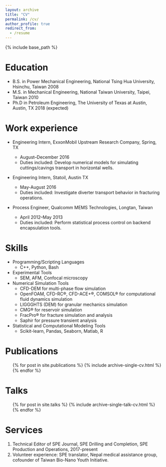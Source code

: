 ```yaml
---
layout: archive
title: "CV"
permalink: /cv/
author_profile: true
redirect_from:
  - /resume
---
```


{% include base_path %}

Education
======
* B.S. in Power Mechanical Engineering, National Tsing Hua University, Hsinchu, Taiwan 2008
* M.S. in Mechanical Engineering, National Taiwan University, Taipei, Taiwan 2010
* Ph.D in Petroleum Engineering, The University of Texas at Austin, Austin, TX 2018 (expected)

Work experience
======
* Engineering Intern, ExxonMobil Upstream Research Company, Spring, TX
  * August–December 2016
  * Duties included: Develop numerical models for simulating cuttings/cavings transport in horizontal wells.
  
* Engineering Intern, Statoil, Austin TX
  * May-August 2016
  * Duties included: Investigate diverter transport behavior in fracturing operations.

* Process Engineer, Qualcomm MEMS Technologies, Longtan, Taiwan
  * April 2012–May 2013
  * Duties included: Perform statistical process control on backend encapsulation tools.

  
Skills
======
* Programming/Scripting Languages
  * C++, Python, Bash
* Experimental Tools
  * SEM, AFM, Confocal microscopy
* Numerical Simulation Tools
  * CFD-DEM for multi-phase flow simulation
  * OpenFOAM, CFD-RC®, CFD-ACE+®, COMSOL® for computational fluid dynamics simulation
  * LIGGGHTS (DEM) for granular mechanics simulation
  * CMG® for reservoir simulation
  * FracPro® for fracture simulation and analysis
  * Saphir for pressure transient analysis 
* Statistical and Computational Modeling Tools
  * Scikit-learn, Pandas, Seaborn, Matlab, R

Publications
======
  <ul>{% for post in site.publications %}
    {% include archive-single-cv.html %}
  {% endfor %}</ul>
  
Talks
======
  <ul>{% for post in site.talks %}
    {% include archive-single-talk-cv.html %}
  {% endfor %}</ul>
  

Services
======
1.	Technical Editor of SPE Journal, SPE Drilling and Completion, SPE Production and Operations, 2017-present
2.	Volunteer experience: SPE translator, Nepal medical assistance group, cofounder of Taiwan Bio-Nano Youth Initiative.

